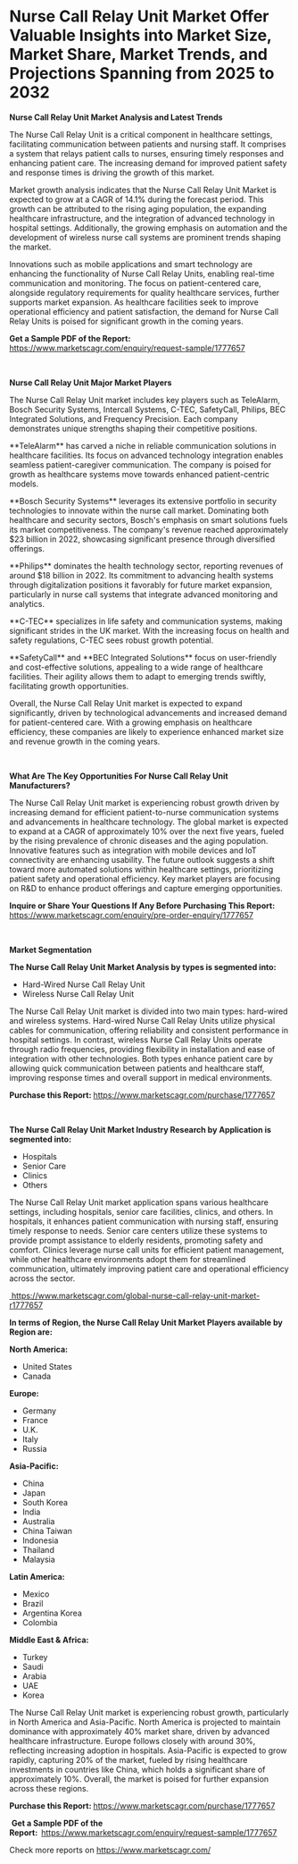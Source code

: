 <p><h1>Nurse Call Relay Unit Market Offer Valuable Insights into Market Size, Market Share, Market Trends, and Projections Spanning from 2025 to 2032</h1></p><p><strong>Nurse Call Relay Unit Market Analysis and Latest Trends</strong></p>
<p><p>The Nurse Call Relay Unit is a critical component in healthcare settings, facilitating communication between patients and nursing staff. It comprises a system that relays patient calls to nurses, ensuring timely responses and enhancing patient care. The increasing demand for improved patient safety and response times is driving the growth of this market.</p><p>Market growth analysis indicates that the Nurse Call Relay Unit Market is expected to grow at a CAGR of 14.1% during the forecast period. This growth can be attributed to the rising aging population, the expanding healthcare infrastructure, and the integration of advanced technology in hospital settings. Additionally, the growing emphasis on automation and the development of wireless nurse call systems are prominent trends shaping the market.</p><p>Innovations such as mobile applications and smart technology are enhancing the functionality of Nurse Call Relay Units, enabling real-time communication and monitoring. The focus on patient-centered care, alongside regulatory requirements for quality healthcare services, further supports market expansion. As healthcare facilities seek to improve operational efficiency and patient satisfaction, the demand for Nurse Call Relay Units is poised for significant growth in the coming years.</p></p>
<p><strong>Get a Sample PDF of the Report:&nbsp;</strong> <a href="https://www.marketscagr.com/enquiry/request-sample/1777657?utm_campaign=1126&utm_medium=2&utm_source=Github&utm_content=ia&utm_term=27022025&utm_id=nurse-call-relay-unit">https://www.marketscagr.com/enquiry/request-sample/1777657</a></p>
<p>&nbsp;</p>
<p><strong>Nurse Call Relay Unit Major Market Players</strong></p>
<p><p>The Nurse Call Relay Unit market includes key players such as TeleAlarm, Bosch Security Systems, Intercall Systems, C-TEC, SafetyCall, Philips, BEC Integrated Solutions, and Frequency Precision. Each company demonstrates unique strengths shaping their competitive positions.</p><p>**TeleAlarm** has carved a niche in reliable communication solutions in healthcare facilities. Its focus on advanced technology integration enables seamless patient-caregiver communication. The company is poised for growth as healthcare systems move towards enhanced patient-centric models.</p><p>**Bosch Security Systems** leverages its extensive portfolio in security technologies to innovate within the nurse call market. Dominating both healthcare and security sectors, Bosch's emphasis on smart solutions fuels its market competitiveness. The company's revenue reached approximately $23 billion in 2022, showcasing significant presence through diversified offerings.</p><p>**Philips** dominates the health technology sector, reporting revenues of around $18 billion in 2022. Its commitment to advancing health systems through digitalization positions it favorably for future market expansion, particularly in nurse call systems that integrate advanced monitoring and analytics.</p><p>**C-TEC** specializes in life safety and communication systems, making significant strides in the UK market. With the increasing focus on health and safety regulations, C-TEC sees robust growth potential.</p><p>**SafetyCall** and **BEC Integrated Solutions** focus on user-friendly and cost-effective solutions, appealing to a wide range of healthcare facilities. Their agility allows them to adapt to emerging trends swiftly, facilitating growth opportunities.</p><p>Overall, the Nurse Call Relay Unit market is expected to expand significantly, driven by technological advancements and increased demand for patient-centered care. With a growing emphasis on healthcare efficiency, these companies are likely to experience enhanced market size and revenue growth in the coming years.</p></p>
<p>&nbsp;</p>
<p><strong>What Are The Key Opportunities For Nurse Call Relay Unit Manufacturers?</strong></p>
<p><p>The Nurse Call Relay Unit market is experiencing robust growth driven by increasing demand for efficient patient-to-nurse communication systems and advancements in healthcare technology. The global market is expected to expand at a CAGR of approximately 10% over the next five years, fueled by the rising prevalence of chronic diseases and the aging population. Innovative features such as integration with mobile devices and IoT connectivity are enhancing usability. The future outlook suggests a shift toward more automated solutions within healthcare settings, prioritizing patient safety and operational efficiency. Key market players are focusing on R&D to enhance product offerings and capture emerging opportunities.</p></p>
<p><strong>Inquire or Share Your Questions If Any Before Purchasing This Report:</strong> <a href="https://www.marketscagr.com/enquiry/pre-order-enquiry/1777657?utm_campaign=1126&utm_medium=2&utm_source=Github&utm_content=ia&utm_term=27022025&utm_id=nurse-call-relay-unit">https://www.marketscagr.com/enquiry/pre-order-enquiry/1777657</a></p>
<p>&nbsp;</p>
<p><strong>Market Segmentation</strong></p>
<p><strong>The Nurse Call Relay Unit Market Analysis by types is segmented into:</strong></p>
<p><ul><li>Hard-Wired Nurse Call Relay Unit</li><li>Wireless Nurse Call Relay Unit</li></ul></p>
<p><p>The Nurse Call Relay Unit market is divided into two main types: hard-wired and wireless systems. Hard-wired Nurse Call Relay Units utilize physical cables for communication, offering reliability and consistent performance in hospital settings. In contrast, wireless Nurse Call Relay Units operate through radio frequencies, providing flexibility in installation and ease of integration with other technologies. Both types enhance patient care by allowing quick communication between patients and healthcare staff, improving response times and overall support in medical environments.</p></p>
<p><strong>Purchase this Report:&nbsp;</strong><a href="https://www.marketscagr.com/purchase/1777657?utm_campaign=1126&utm_medium=2&utm_source=Github&utm_content=ia&utm_term=27022025&utm_id=nurse-call-relay-unit">https://www.marketscagr.com/purchase/1777657</a></p>
<p>&nbsp;</p>
<p><strong>The Nurse Call Relay Unit Market Industry Research by Application is segmented into:</strong></p>
<p><ul><li>Hospitals</li><li>Senior Care</li><li>Clinics</li><li>Others</li></ul></p>
<p><p>The Nurse Call Relay Unit market application spans various healthcare settings, including hospitals, senior care facilities, clinics, and others. In hospitals, it enhances patient communication with nursing staff, ensuring timely response to needs. Senior care centers utilize these systems to provide prompt assistance to elderly residents, promoting safety and comfort. Clinics leverage nurse call units for efficient patient management, while other healthcare environments adopt them for streamlined communication, ultimately improving patient care and operational efficiency across the sector.</p></p>
<p><a href="https://www.marketscagr.com/global-nurse-call-relay-unit-market-r1777657?utm_campaign=1126&utm_medium=2&utm_source=Github&utm_content=ia&utm_term=27022025&utm_id=nurse-call-relay-unit">&nbsp;https://www.marketscagr.com/global-nurse-call-relay-unit-market-r1777657</a></p>
<p><strong>In terms of Region, the Nurse Call Relay Unit Market Players available by Region are:</strong></p>
<p>
    <p> <strong> North America: </strong>
        <ul>
            <li>United States</li>
            <li>Canada</li>
        </ul>
        </p> 
    <p> <strong> Europe: </strong>
        <ul>
            <li>Germany</li>
            <li>France</li>
            <li>U.K.</li>
            <li>Italy</li>
            <li>Russia</li>
        </ul>
        </p> 
    <p> <strong> Asia-Pacific: </strong>
        <ul>
            <li>China</li>
            <li>Japan</li>
            <li>South Korea</li>
            <li>India</li>
            <li>Australia</li>
            <li>China Taiwan</li>
            <li>Indonesia</li>
            <li>Thailand</li>
            <li>Malaysia</li>
        </ul>
        </p> 
    <p> <strong> Latin America: </strong>
        <ul>
            <li>Mexico</li>
            <li>Brazil</li>
            <li>Argentina Korea</li>
            <li>Colombia</li>
        </ul>
        </p> 
    <p> <strong> Middle East & Africa: </strong>
        <ul>
            <li>Turkey</li>
            <li>Saudi</li>
            <li>Arabia</li>
            <li>UAE</li>
            <li>Korea</li>
        </ul>
    </p>
    </p>
<p><p>The Nurse Call Relay Unit market is experiencing robust growth, particularly in North America and Asia-Pacific. North America is projected to maintain dominance with approximately 40% market share, driven by advanced healthcare infrastructure. Europe follows closely with around 30%, reflecting increasing adoption in hospitals. Asia-Pacific is expected to grow rapidly, capturing 20% of the market, fueled by rising healthcare investments in countries like China, which holds a significant share of approximately 10%. Overall, the market is poised for further expansion across these regions.</p></p>
<p><strong>Purchase this Report: </strong><a href="https://www.marketscagr.com/purchase/1777657?utm_campaign=1126&utm_medium=2&utm_source=Github&utm_content=ia&utm_term=27022025&utm_id=nurse-call-relay-unit">https://www.marketscagr.com/purchase/1777657</a></p>
<p>&nbsp;<strong>Get a Sample PDF of the Report:&nbsp;&nbsp;</strong><a href="https://www.marketscagr.com/enquiry/request-sample/1777657?utm_campaign=1126&utm_medium=2&utm_source=Github&utm_content=ia&utm_term=27022025&utm_id=nurse-call-relay-unit">https://www.marketscagr.com/enquiry/request-sample/1777657</a></p>
<p><strong></strong></p>
<p>Check more reports on <a href="https://www.marketscagr.com/?utm_campaign=1126&utm_medium=2&utm_source=Github&utm_content=ia&utm_term=27022025&utm_id=nurse-call-relay-unit">https://www.marketscagr.com/</a></p>
